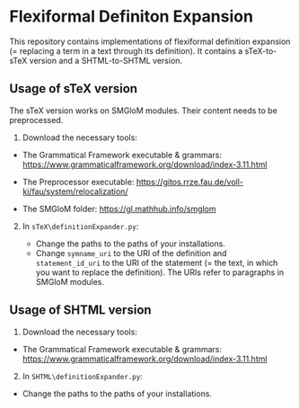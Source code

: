 # Flexiformal Definiton Expansion

This repository contains implementations of flexiformal definition expansion (= replacing a term in a text through its definition).
It contains a sTeX-to-sTeX version and a SHTML-to-SHTML version.



## Usage of sTeX version

The sTeX version works on SMGloM modules. Their content needs to be preprocessed.

1. Download the necessary tools: 

  * The Grammatical Framework executable & grammars: https://www.grammaticalframework.org/download/index-3.11.html
    
  * The Preprocessor executable: https://gitos.rrze.fau.de/voll-ki/fau/system/relocalization/
    
  * The SMGloM folder: https://gl.mathhub.info/smglom


2. In `sTeX\definitionExpander.py`:

   + Change the paths to the paths of your installations.
  
   * Change `symname_uri` to the URI of the definition and `statement_id_uri` to the URI of the statement (= the text, in which you want to replace the definition). The URIs refer to paragraphs in SMGloM modules.
  

## Usage of SHTML version

1. Download the necessary tools: 

  * The Grammatical Framework executable & grammars: https://www.grammaticalframework.org/download/index-3.11.html

2. In `SHTML\definitionExpander.py`:

  + Change the paths to the paths of your installations.
